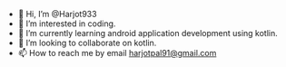 - 👋 Hi, I’m @Harjot933
- 👀 I’m interested in coding.
- 🌱 I’m currently learning android application development using kotlin.
- 💞️ I’m looking to collaborate on kotlin.
- 📫 How to reach me by email harjotpal91@gmail.com

<!---
Harjot933/Harjot933 is a ✨ special ✨ repository because its `README.md` (this file) appears on your GitHub profile.
You can click the Preview link to take a look at your changes.
--->
